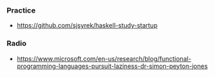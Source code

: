 ### Practice

- https://github.com/sjsyrek/haskell-study-startup

### Radio

- https://www.microsoft.com/en-us/research/blog/functional-programming-languages-pursuit-laziness-dr-simon-peyton-jones